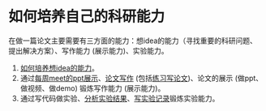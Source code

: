 # 如何培养自己的科研能力

在做一篇论文主要需要有三方面的能力：想idea的能力（寻找重要的科研问题、提出解决方案）、写作能力 (展示能力)、实验能力。

1. [如何培养想idea的能力](https://pengsida.notion.site/idea-da6ce171c13846b7a7ffaa7473ffa6ea)。
2. 通过[每周meet的ppt展示](https://pengsida.notion.site/meet-ppt-d697ef578d784c869d4f8314f0d617da)、[论文写作](https://pengsida.notion.site/c1a22465a0fa4b15a12985223916048e) (包括[练习写论文](https://pengsida.notion.site/c13c7e52aab64c1a8e3576b97fcb9851))、论文的展示 (做ppt、做视频、做demo) 锻炼写作能力 (展示能力)。
3. 通过写代码做实验、[分析实验结果](https://pengsida.notion.site/1aee6e718de6472f834d13da8f4ff097)、[写实验记录](https://pengsida.notion.site/caf34717f4c046c69ee7e14ea953c46f)锻炼实验能力。

